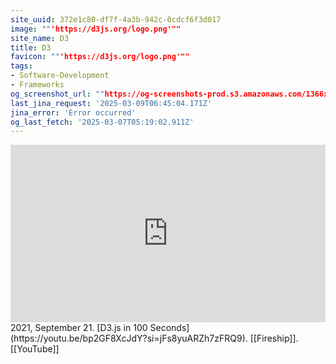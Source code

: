 ```yaml
---
site_uuid: 372e1c80-df7f-4a3b-942c-0cdcf6f3d017
image: ""'https://d3js.org/logo.png'""
site_name: D3
title: D3
favicon: ""'https://d3js.org/logo.png'""
tags:
- Software-Development
- Frameworks
og_screenshot_url: ""https://og-screenshots-prod.s3.amazonaws.com/1366x768/80/false/bac5fbb42b0d9792f965f4a1403458a88dc393115dbe6becf3b2db0c90f3347a.jpeg""
last_jina_request: '2025-03-09T06:45:04.171Z'
jina_error: 'Error occurred'
og_last_fetch: '2025-03-07T05:19:02.911Z'
---
```



<iframe style="aspect-ratio:16/9;width:100%;height:auto" src="https://www.youtube.com/embed/bp2GF8XcJdY?si=sQkcCHICTttYx9Ur&amp;controls=0" title="YouTube video player" frameborder="0" allow="accelerometer; autoplay; clipboard-write; encrypted-media; gyroscope; picture-in-picture; web-share" referrerpolicy="strict-origin-when-cross-origin" allowfullscreen></iframe>
2021, September 21. [D3.js in 100 Seconds](https://youtu.be/bp2GF8XcJdY?si=jFs8yuARZh7zFRQ9). [[Fireship]]. [[YouTube]]
